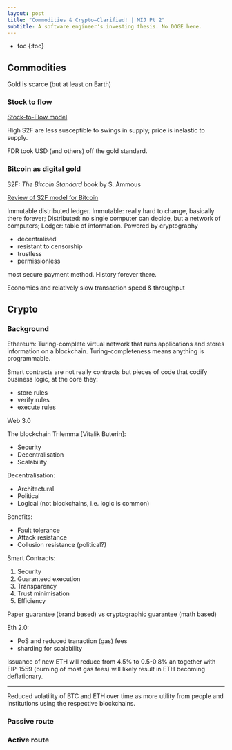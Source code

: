 ```yaml
---
layout: post
title: "Commodities & Crypto—Clarified! | MIJ Pt 2"
subtitle: A software engineer's investing thesis. No DOGE here.
---
```


- toc
{:toc}

## Commodities

Gold is scarce (but at least on Earth)

### Stock to flow

[Stock-to-Flow model](https://medium.com/@100trillionUSD/modeling-bitcoins-value-with-scarcity-91fa0fc03e25)

High S2F are less susceptible to swings in supply;
price is inelastic to supply.

FDR took USD (and others) off the gold standard.

### Bitcoin as digital gold

S2F:
_The Bitcoin Standard_ book by S. Ammous

[Review of S2F model for Bitcoin](https://youtu.be/jfjjWAmGks4)

Immutable distributed ledger.
Immutable: really hard to change, basically there forever;
Distributed: no single computer can decide, but a network of computers;
Ledger: table of information.
Powered by cryptography

- decentralised
- resistant to censorship
- trustless
- permissionless

most secure payment method.
History forever there.

Economics and relatively slow transaction speed & throughput

## Crypto

### Background

Ethereum:
Turing-complete virtual network that runs applications and stores information on a blockchain.
Turing-completeness means anything is programmable.

Smart contracts are not really contracts but pieces of code that codify business logic, at the core they:

- store rules
- verify rules
- execute rules



Web 3.0

The blockchain Trilemma [Vitalik Buterin]:

- Security
- Decentralisation
- Scalability

Decentralisation:

- Architectural
- Political
- Logical (not blockchains, i.e. logic is common)

Benefits:

- Fault tolerance
- Attack resistance
- Collusion resistance (political?)

Smart Contracts:

1. Security
2. Guaranteed execution
3. Transparency
4. Trust minimisation
5. Efficiency

Paper guarantee (brand based) vs cryptographic guarantee (math based)

Eth 2.0:

- PoS and reduced tranaction (gas) fees
- sharding for scalability

Issuance of new ETH will reduce from 4.5% to 0.5-0.8% an together with EIP-1559 (burning of most gas fees) will likely result in ETH becoming deflationary.

---

Reduced volatility of BTC and ETH over time as more utility from people and institutions using the respective blockchains.

### Passive route

### Active route
